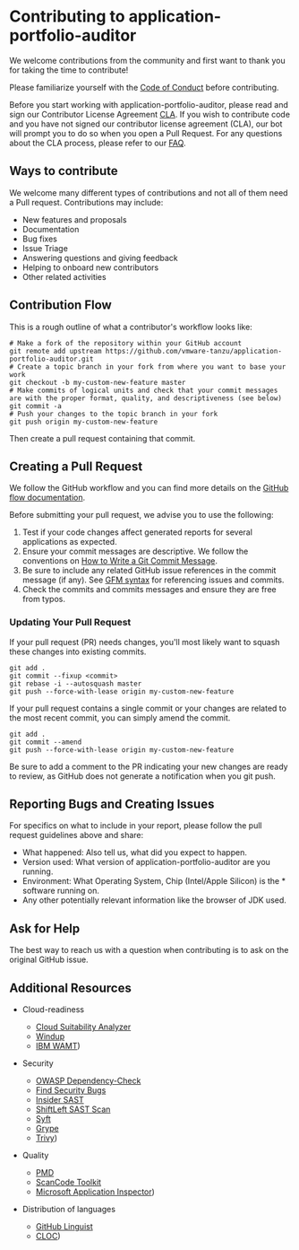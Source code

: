# Contributing to application-portfolio-auditor

We welcome contributions from the community and first want to thank you for taking the time to contribute!

Please familiarize yourself with the [Code of Conduct](CODE_OF_CONDUCT.md) before contributing.

Before you start working with application-portfolio-auditor, please read and sign our Contributor License Agreement [CLA](https://cla.vmware.com/cla/1/preview). If you wish to contribute code and you have not signed our contributor license agreement (CLA), our bot will prompt you to do so when you open a Pull Request. For any questions about the CLA process, please refer to our [FAQ]([https://cla.vmware.com/faq](https://cla.vmware.com/faq)).

## Ways to contribute

We welcome many different types of contributions and not all of them need a Pull request. Contributions may include:

* New features and proposals
* Documentation
* Bug fixes
* Issue Triage
* Answering questions and giving feedback
* Helping to onboard new contributors
* Other related activities

## Contribution Flow

This is a rough outline of what a contributor's workflow looks like:

``` shell
# Make a fork of the repository within your GitHub account
git remote add upstream https://github.com/vmware-tanzu/application-portfolio-auditor.git
# Create a topic branch in your fork from where you want to base your work
git checkout -b my-custom-new-feature master
# Make commits of logical units and check that your commit messages are with the proper format, quality, and descriptiveness (see below)
git commit -a
# Push your changes to the topic branch in your fork
git push origin my-custom-new-feature
```
Then create a pull request containing that commit.

## Creating a Pull Request

We follow the GitHub workflow and you can find more details on the [GitHub flow documentation](https://docs.github.com/en/get-started/quickstart/github-flow).

Before submitting your pull request, we advise you to use the following:

1. Test if your code changes affect generated reports for several applications as expected.
2. Ensure your commit messages are descriptive. We follow the conventions on [How to Write a Git Commit Message](http://chris.beams.io/posts/git-commit/).
3. Be sure to include any related GitHub issue references in the commit message (if any). See [GFM syntax](https://guides.github.com/features/mastering-markdown/#GitHub-flavored-markdown) for referencing issues and commits.
3. Check the commits and commits messages and ensure they are free from typos.


### Updating Your Pull Request

If your pull request (PR) needs changes, you'll most likely want to squash these changes into existing commits.

``` shell
git add .
git commit --fixup <commit>
git rebase -i --autosquash master
git push --force-with-lease origin my-custom-new-feature
```

If your pull request contains a single commit or your changes are related to the most recent commit, you can simply amend the commit.

``` shell
git add .
git commit --amend
git push --force-with-lease origin my-custom-new-feature
```

Be sure to add a comment to the PR indicating your new changes are ready to review, as GitHub does not generate a notification when you git push.


## Reporting Bugs and Creating Issues

For specifics on what to include in your report, please follow the pull request guidelines above and share:
* What happened: Also tell us, what did you expect to happen.
* Version used: What version of application-portfolio-auditor are you running.
* Environment: What Operating System, Chip (Intel/Apple Silicon) is the * software running on.
* Any other potentially relevant information like the browser of JDK used.

## Ask for Help

The best way to reach us with a question when contributing is to ask on the original GitHub issue.


## Additional Resources

* Cloud-readiness
    * [Cloud Suitability Analyzer](https://github.com/vmware-tanzu/cloud-suitability-analyzer/)
    * [Windup](https://github.com/windup/windup)
    * [IBM WAMT](https://www.ibm.com/support/pages/websphere-application-server-migration-toolkit))

* Security
    * [OWASP Dependency-Check](https://www.owasp.org/index.php/OWASP_Dependency_Check)
    * [Find Security Bugs](https://find-sec-bugs.github.io/)
    * [Insider SAST](https://github.com/insidersec/insider)
    * [ShiftLeft SAST Scan](https://github.com/ShiftLeftSecurity/sast-scan)
    * [Syft](https://github.com/anchore/syft)
    * [Grype](https://github.com/anchore/grype)
    * [Trivy](https://github.com/aquasecurity/trivy)) 

* Quality
    * [PMD](https://pmd.github.io/)
    * [ScanCode Toolkit](https://github.com/nexB/scancode-toolkit)
    * [Microsoft Application Inspector](https://github.com/Microsoft/ApplicationInspector))

* Distribution of languages
    * [GitHub Linguist](https://github.com/github/linguist)
    * [CLOC](https://github.com/AlDanial/cloc))